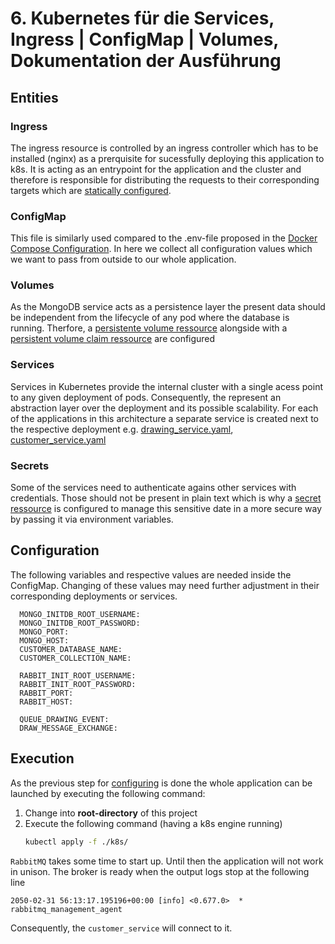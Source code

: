 # 6. Kubernetes für die Services, Ingress | ConfigMap | Volumes, Dokumentation der Ausführung

## Entities

### Ingress
The ingress resource is controlled by an ingress controller which has to be installed (nginx) as a prerquisite for sucessfully deploying this application to k8s. It is acting as an entrypoint for the application and the cluster and therefore is responsible for distributing the requests to their corresponding targets which are [statically configured](./ingress.yaml).

### ConfigMap
This file is similarly used compared to the .env-file proposed in the [Docker Compose Configuration](../infrastructure/README.md#executing-the-docker-compose-file). In here we collect all configuration values which we want to pass from outside to our whole application.

### Volumes
As the MongoDB service acts as a persistence layer the present data should be independent from the lifecycle of any pod where the database is running. Therfore, a [persistente volume ressource](./persistent_volume.yaml) alongside with a [persistent volume claim ressource](./persistent_volume.yaml) are configured

### Services
Services in Kubernetes provide the internal cluster with a single acess point to any given deployment of pods. Consequently, the represent an abstraction layer over the deployment and its possible scalability. For each of the applications in this architecture a separate service is created next to the respective deployment e.g. [drawing_service.yaml](./drawing_service.yaml), [customer_service.yaml](./customer_service.yaml)

### Secrets
Some of the services need to authenticate agains other services with credentials. Those should not be present in plain text which is why a [secret ressource](./secrets.yaml) is configured to manage this sensitive date in a more secure way by passing it via environment variables.

## Configuration
The following variables and respective values are needed inside the ConfigMap. Changing of these values may need further adjustment in their corresponding deployments or services.

```
  MONGO_INITDB_ROOT_USERNAME:
  MONGO_INITDB_ROOT_PASSWORD:
  MONGO_PORT:
  MONGO_HOST:
  CUSTOMER_DATABASE_NAME:
  CUSTOMER_COLLECTION_NAME:

  RABBIT_INIT_ROOT_USERNAME:
  RABBIT_INIT_ROOT_PASSWORD:
  RABBIT_PORT:
  RABBIT_HOST:

  QUEUE_DRAWING_EVENT:
  DRAW_MESSAGE_EXCHANGE: 
```


## Execution

As the previous step for [configuring](#configuration) is done the whole application can be launched by executing the following command:
1. Change into **root-directory** of this project
2. Execute the following command (having a k8s engine running)
    ```bash
    kubectl apply -f ./k8s/
    ```

`RabbitMQ` takes some time to start up. Until then the application will not work in unison. The broker is ready when the output logs stop at the following line
```
2050-02-31 56:13:17.195196+00:00 [info] <0.677.0>  * rabbitmq_management_agent
```
Consequently, the `customer_service` will connect to it.
